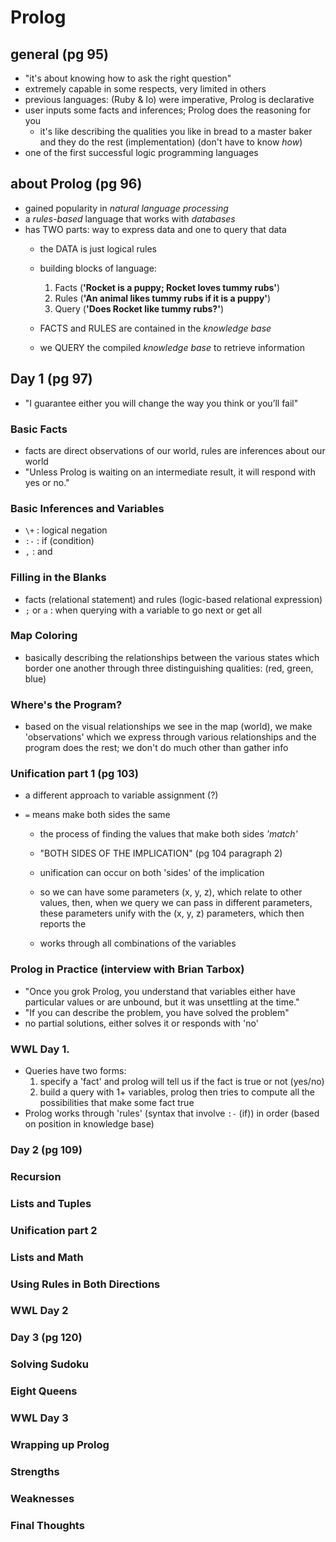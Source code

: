 # Prolog

## general (pg 95)
- "it's about knowing how to ask the right question"
- extremely capable in some respects, very limited in others
- previous languages: (Ruby & Io) were imperative, Prolog is declarative
- user inputs some facts and inferences; Prolog does the reasoning for you
  - it's like describing the qualities you like in bread to a master baker and they do the rest (implementation) (don't have to know *how*)
- one of the first successful logic programming languages

## about Prolog (pg 96)
- gained popularity in *natural language processing*
- a *rules-based* language that works with *databases*
- has TWO parts: way to express data and one to query that data
  - the DATA is just logical rules

  - building blocks of language:
    1. Facts (**'Rocket is a puppy; Rocket loves tummy rubs'**)
    2. Rules (**'An animal likes tummy rubs if it is a puppy'**)
    3. Query (**'Does Rocket like tummy rubs?'**)

  - FACTS and RULES are contained in the *knowledge base*
  - we QUERY the compiled *knowledge base* to retrieve information

## Day 1 (pg 97)

- "I guarantee either you will change the way you think or you’ll fail"

### Basic Facts
- facts are direct observations of our world, rules are inferences about our world
- "Unless Prolog is waiting on an intermediate result, it will respond with yes or no."


### Basic Inferences and Variables
- `\+` : logical negation
- `:-` : if (condition)
- `,`  : and

### Filling in the Blanks
- facts (relational statement) and rules (logic-based relational expression)
- `;` or `a`  : when querying with a variable to go next or get all

### Map Coloring
- basically describing the relationships between the various states which border one another through three distinguishing qualities: (red, green, blue)

### Where's the Program?
- based on the visual relationships we see in the map (world), we make 'observations' which we express through various relationships and the program does the rest; we don't do much other than gather info

### Unification part 1 (pg 103)
- a different approach to variable assignment (?)
- `=` means make both sides the same

  - the process of finding the values that make both sides *'match'*
  - "BOTH SIDES OF THE IMPLICATION" (pg 104 paragraph 2)

  - unification can occur on both 'sides' of the implication
  - so we can have some parameters (x, y, z), which relate to other values,
  then, when we query we can pass in different parameters, these parameters unify with the (x, y, z) parameters, which then reports the
  - works through all combinations of the variables
### Prolog in Practice (interview with Brian Tarbox)
- "Once you grok Prolog, you understand that variables either have particular values or are unbound, but it was unsettling at the time."
- "If you can describe the problem, you have solved the problem"
- no partial solutions, either solves it or responds with 'no'

### WWL Day 1.
- Queries have two forms:
  1. specify a 'fact' and prolog will tell us if the fact is true or not (yes/no)
  2. build a query with 1+ variables, prolog then tries to compute all the possibilities that make some fact true
- Prolog works through 'rules' (syntax that involve `:-` (if)) in order (based on position in knowledge base)
### Day 2 (pg 109)
### Recursion
### Lists and Tuples
### Unification part 2
### Lists and Math
### Using Rules in Both Directions
### WWL Day 2

### Day 3 (pg 120)
### Solving Sudoku
### Eight Queens
### WWL Day 3

### Wrapping up Prolog
### Strengths
### Weaknesses
### Final Thoughts